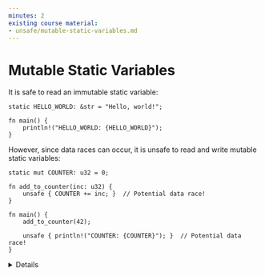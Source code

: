 ```yaml
---
minutes: 2
existing course material:
- unsafe/mutable-static-variables.md
---
```


# Mutable Static Variables

It is safe to read an immutable static variable:

```rust,editable
static HELLO_WORLD: &str = "Hello, world!";

fn main() {
    println!("HELLO_WORLD: {HELLO_WORLD}");
}
```

However, since data races can occur, it is unsafe to read and write mutable
static variables:

```rust,editable
static mut COUNTER: u32 = 0;

fn add_to_counter(inc: u32) {
    unsafe { COUNTER += inc; }  // Potential data race!
}

fn main() {
    add_to_counter(42);

    unsafe { println!("COUNTER: {COUNTER}"); }  // Potential data race!
}
```

<details>

- The program here is safe because it is single-threaded. However, the Rust compiler is conservative
  and will assume the worst. Try removing the `unsafe` and see how the compiler explains that it is
  undefined behavior to mutate a static from multiple threads.

- Using a mutable static is generally a bad idea, but there are some cases where it might make sense
  in low-level `no_std` code, such as implementing a heap allocator or working with some C APIs.

</details>
